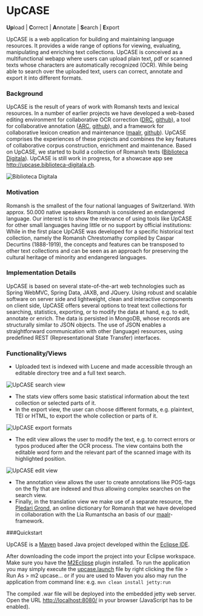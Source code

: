 # UpCASE
**Up**load | **C**orrect | **A**nnotate | **S**earch | **E**xport 

UpCASE is a web application for building and maintaining language resources. It provides a wide range of options for viewing, evaluating, manipulating and enriching text collections. UpCASE is conceived as a multifunctional webapp where users can upload plain text, pdf or scanned texts whose characters are automatically recognized (OCR). While being able to search over the uploaded text, users can correct, annotate and export it into different formats.

### Background
UpCASE is the result of years of work with Romansh texts and lexical resources. In a number of earlier projects we have developed a web-based editing environment for collaborative OCR correction ([DRC](http://www.crestomazia.ch), [github](https://github.com/spinfo/drc)), a tool for collaborative annotation ([ARC](http://www.spinfo.phil-fak.uni-koeln.de/forschung-arc.html), [github](https://github.com/spinfo/arc)), and a framework for collaborative lexicon creation and maintenance ([maalr](http://www.spinfo.phil-fak.uni-koeln.de/maalr.html), [github](https://github.com/spinfo/maalr-core)). UpCASE comprises the experiences of these projects and combines the key features of collaborative corpus construction, enrichment and maintenance. Based on UpCASE, we started to build a collection of Romansh texts ([Biblioteca Digitala](http://www.biblioteca-digitala.ch)). UpCASE is still work in progress, for a showcase app see http://upcase.biblioteca-digitala.ch.   

![Biblioteca Digitala](https://cloud.githubusercontent.com/assets/161970/12014933/1c20c34a-ad35-11e5-8390-1025879fa934.png)


### Motivation 
Romansh is the smallest of the four national languages of Switzerland. With approx. 50.000 native speakers Romansh is considered an endangered language. Our interest is to show the relevance of using tools like UpCASE for other small languages having little or no support by official institutions: While in the first place UpCASE was developed for a specific historical text collection, namely the Romansh Chrestomathy compiled by Caspar Decurtins (1888-1919), the concepts and features can be transposed to other text collections and can be seen as an approach for preserving the cultural heritage of minority and endangered languages.

### Implementation Details
UpCASE is based on several state-of-the-art web technologies such as Spring WebMVC, Spring Data, JAXB, and JQuery. Using robust and scalable software on server side and lightweight, clean and interactive components on client side, UpCASE offers several options to treat text collections for searching, statistics, exporting, or to modify the data at hand, e.g. to edit, annotate or enrich. The data is persisted in MongoDB, whose records are structurally similar to JSON objects. The use of JSON enables a straightforward communication with other (language) resources, using predefined REST (Representational State Transfer) interfaces. 

### Functionality/Views
+ Uploaded text is indexed with Lucene and made accessible through an editable directory tree and a full text search. 

![UpCASE search view](https://cloud.githubusercontent.com/assets/161970/12014936/286629ce-ad35-11e5-8b0c-6cc2495047b0.png)

+ The stats view offers some basic statistical information about the text collection or selected parts of it. 
+ In the export view, the user can choose different formats, e.g. plaintext, TEI or HTML, to export the whole collection or parts of it.

![UpCASE export formats](https://cloud.githubusercontent.com/assets/161970/12014937/2cbc792e-ad35-11e5-9987-98d392546a16.png)

+ The edit view allows the user to modify the text, e.g. to correct errors or typos produced after the OCR process. The view contains both the editable word form and the relevant part of the scanned image with its highlighted position.

![UpCASE edit view](https://cloud.githubusercontent.com/assets/161970/12014951/598dbeae-ad35-11e5-96fc-3d310ca25cf3.png)

+ The annotation view allows the user to create annotations like POS-tags on the fly that are indexed and thus allowing complex searches on the search view. 
+ Finally, in the translation view we make use of a separate resource, the [Pledari Grond](http://www.pledarigrond.ch), an online dictionary for Romansh that we have developed in collaboration with the Lia Rumantscha an basis of our [maalr](https://github.com/spinfo/maalr-core)-framework.

###Quickstart

UpCASE is a [Maven](http://maven.apache.org/) based Java project developed within the [Eclipse IDE](https://www.eclipse.org/).

After downloading the code import the project into your Eclipse workspace. Make sure you have the [M2Eclipse](https://www.eclipse.org/m2e/) plugin installed. To run the application you may simply execute the [upcase.launch](https://github.com/spinfo/upcase/blob/master/upcase.launch) file by right clicking the file > Run As > m2 upcase… or if you are used to Maven you also may run the application from command line: e.g. ```mvn clean install jetty:run```

The compiled .war file will be deployed into the embedded jetty web server. Open the URL [http://localhost:8080/](http://localhost:8080/) in your browser (JavaScript has to be enabled). 

